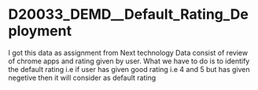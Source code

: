 # D20033_DEMD__Default_Rating_Deployment


I got this data as assignment from Next technology 
Data consist of review of chrome apps and rating given by user. 
What we have to do is to identify the default rating i.e 
if user has given good rating i.e 4 and 5 but has given negetive then it will consider as default rating


